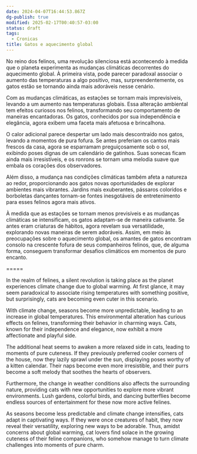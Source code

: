 ```yaml
---
date: 2024-04-07T16:44:53.867Z
dg-publish: true
modified: 2025-02-17T00:40:57-03:00
status: draft
tags:
  - Cronicas
title: Gatos e aquecimento global
---
```


No reino dos felinos, uma revolução silenciosa está acontecendo à medida que o planeta experimenta as mudanças climáticas decorrentes do aquecimento global. À primeira vista, pode parecer paradoxal associar o aumento das temperaturas a algo positivo, mas, surpreendentemente, os gatos estão se tornando ainda mais adoráveis nesse cenário.

Com as mudanças climáticas, as estações se tornam mais imprevisíveis, levando a um aumento nas temperaturas globais. Essa alteração ambiental tem efeitos curiosos nos felinos, transformando seu comportamento de maneiras encantadoras. Os gatos, conhecidos por sua independência e elegância, agora exibem uma faceta mais afetuosa e brincalhona.

O calor adicional parece despertar um lado mais descontraído nos gatos, levando a momentos de pura fofura. Se antes preferiam os cantos mais frescos da casa, agora se esparramam preguiçosamente sob o sol, exibindo poses dignas de um calendário de gatinhos. Suas sonecas ficam ainda mais irresistíveis, e os ronrons se tornam uma melodia suave que embala os corações dos observadores.

Além disso, a mudança nas condições climáticas também afeta a natureza ao redor, proporcionando aos gatos novas oportunidades de explorar ambientes mais vibrantes. Jardins mais exuberantes, pássaros coloridos e borboletas dançantes tornam-se fontes inesgotáveis de entretenimento para esses felinos agora mais ativos.

À medida que as estações se tornam menos previsíveis e as mudanças climáticas se intensificam, os gatos adaptam-se de maneira cativante. Se antes eram criaturas de hábitos, agora revelam sua versatilidade, explorando novas maneiras de serem adoráveis. Assim, em meio às preocupações sobre o aquecimento global, os amantes de gatos encontram consolo na crescente fofura de seus companheiros felinos, que, de alguma forma, conseguem transformar desafios climáticos em momentos de puro encanto.

=====

In the realm of felines, a silent revolution is taking place as the planet experiences climate change due to global warming. At first glance, it may seem paradoxical to associate rising temperatures with something positive, but surprisingly, cats are becoming even cuter in this scenario.

With climate change, seasons become more unpredictable, leading to an increase in global temperatures. This environmental alteration has curious effects on felines, transforming their behavior in charming ways. Cats, known for their independence and elegance, now exhibit a more affectionate and playful side.

The additional heat seems to awaken a more relaxed side in cats, leading to moments of pure cuteness. If they previously preferred cooler corners of the house, now they lazily sprawl under the sun, displaying poses worthy of a kitten calendar. Their naps become even more irresistible, and their purrs become a soft melody that soothes the hearts of observers.

Furthermore, the change in weather conditions also affects the surrounding nature, providing cats with new opportunities to explore more vibrant environments. Lush gardens, colorful birds, and dancing butterflies become endless sources of entertainment for these now more active felines.

As seasons become less predictable and climate change intensifies, cats adapt in captivating ways. If they were once creatures of habit, they now reveal their versatility, exploring new ways to be adorable. Thus, amidst concerns about global warming, cat lovers find solace in the growing cuteness of their feline companions, who somehow manage to turn climate challenges into moments of pure charm.
